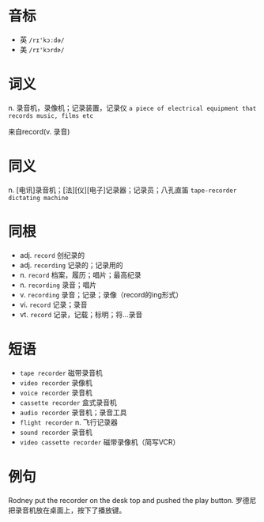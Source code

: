 # 音标

- 英 `/rɪ'kɔːdə/`
- 美 `/rɪ'kɔrdɚ/`

# 词义

n. 录音机，录像机；记录装置，记录仪
`a piece of electrical equipment that records music, films etc`



来自record(v. 录音)

# 同义

n. [电讯]录音机；[法][仪][电子]记录器；记录员；八孔直笛
`tape-recorder` `dictating machine`

# 同根

- adj. `record` 创纪录的
- adj. `recording` 记录的；记录用的
- n. `record` 档案，履历；唱片；最高纪录
- n. `recording` 录音；唱片
- v. `recording` 录音；记录；录像（record的ing形式）
- vi. `record` 记录；录音
- vt. `record` 记录，记载；标明；将...录音

# 短语

- `tape recorder` 磁带录音机
- `video recorder` 录像机
- `voice recorder` 录音机
- `cassette recorder` 盒式录音机
- `audio recorder` 录音机；录音工具
- `flight recorder` n. 飞行记录器
- `sound recorder` 录音机
- `video cassette recorder` 磁带录像机（简写VCR）

# 例句

Rodney put the recorder on the desk top and pushed the play button.
罗德尼把录音机放在桌面上，按下了播放键。


